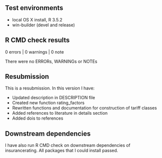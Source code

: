 ## Test environments
* local OS X install, R 3.5.2
* win-builder (devel and release)

## R CMD check results

0 errors | 0 warnings | 0 note

There were no ERRORs, WARNINGs or NOTEs

## Resubmission
This is a resubmission. In this version I have:

* Updated description in DESCRIPTION file
* Created new function rating_factors
* Rewritten functions and documentation for construction of tariff classes
* Added references to literature in details section
* Added dois to references

## Downstream dependencies
I have also run R CMD check on downstream dependencies of insurancerating.
All packages that I could install passed.


